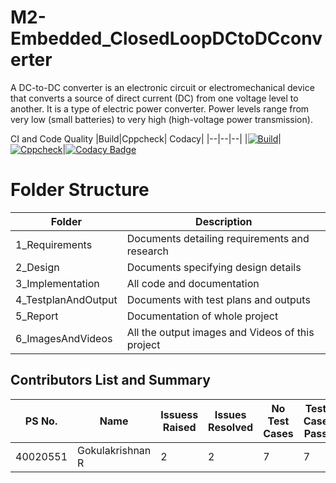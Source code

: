 # M2-Embedded_ClosedLoopDCtoDCconverter
  A DC-to-DC converter is an electronic circuit or electromechanical device that converts a source of direct current (DC) from one voltage level to another. It is a type of electric power converter. Power levels range from very low (small batteries) to very high (high-voltage power transmission). 
  
CI and Code Quality
|Build|Cppcheck|	Codacy|
|--|--|--|
|[![Build](https://github.com/Gokul0808/M2-Embedded_ClosedLoopDCtoDCconverter/actions/workflows/compile.yml/badge.svg)](https://github.com/Gokul0808/M2-Embedded_ClosedLoopDCtoDCconverter/actions/workflows/compile.yml)|[![Cppcheck](https://github.com/Gokul0808/M2-Embedded_ClosedLoopDCtoDCconverter/actions/workflows/cppcheck.yml/badge.svg)](https://github.com/Gokul0808/M2-Embedded_ClosedLoopDCtoDCconverter/actions/workflows/cppcheck.yml)|[![Codacy Badge](https://app.codacy.com/project/badge/Grade/f1b28992797145e692d190e6a3915b8c)](https://www.codacy.com/gh/Gokul0808/M2-Embedded_ClosedLoopDCtoDCconverter/dashboard?utm_source=github.com&amp;utm_medium=referral&amp;utm_content=Gokul0808/M2-Embedded_ClosedLoopDCtoDCconverter&amp;utm_campaign=Badge_Grade)

# Folder Structure
|Folder|	Description|
|--|--|
1_Requirements|	Documents detailing requirements and research
2_Design|	Documents specifying design details
3_Implementation|	All code and documentation
4_TestplanAndOutput|	Documents with test plans and outputs
5_Report|	Documentation of whole project
6_ImagesAndVideos|	All the output images and Videos of this project


## Contributors List and Summary
|PS No.|	Name| Issuess Raised|	Issues Resolved|	No Test Cases|	Test Case Pass|
|--|--|--|--|--|--|
|40020551|	Gokulakrishnan R | 2|2|7|7|




